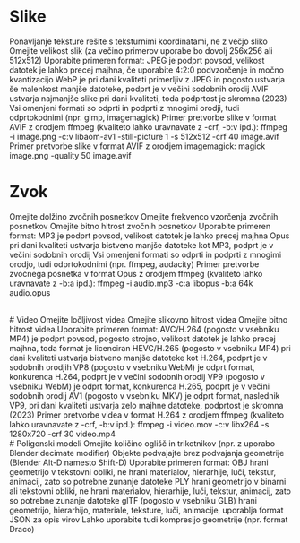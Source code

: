 # Slike
Ponavljanje teksture rešite s teksturnimi koordinatami, ne z večjo sliko
Omejite velikost slik (za večino primerov uporabe bo dovolj 256x256 ali 512x512)
Uporabite primeren format:
JPEG je podprt povsod, velikost datotek je lahko precej majhna, če uporabite 4:2:0 podvzorčenje in močno kvantizacijo
WebP je pri dani kvaliteti primerljiv z JPEG in pogosto ustvarja še malenkost manjše datoteke, podprt je v večini sodobnih orodij
AVIF ustvarja najmanjše slike pri dani kvaliteti, toda podprtost je skromna (2023)
Vsi omenjeni formati so odprti in podprti z mnogimi orodji, tudi odprtokodnimi (npr. gimp, imagemagick)
Primer pretvorbe slike v format AVIF z orodjem ffmpeg (kvaliteto lahko uravnavate z -crf, -b:v ipd.):
ffmpeg -i image.png -c:v libaom-av1 -still-picture 1 -s 512x512 -crf 40 image.avif
Primer pretvorbe slike v format AVIF z orodjem imagemagick:
magick image.png -quality 50 image.avif
<br>
# Zvok
Omejite dolžino zvočnih posnetkov
Omejite frekvenco vzorčenja zvočnih posnetkov
Omejite bitno hitrost zvočnih posnetkov
Uporabite primeren format:
MP3 je podprt povsod, velikost datotek je lahko precej majhna
Opus pri dani kvaliteti ustvarja bistveno manjše datoteke kot MP3, podprt je v večini sodobnih orodij
Vsi omenjeni formati so odprti in podprti z mnogimi orodjo, tudi odprtokodnimi (npr. ffmpeg, audacity)
Primer pretvorbe zvočnega posnetka v format Opus z orodjem ffmpeg (kvaliteto lahko uravnavate z -b:a ipd.):
ffmpeg -i audio.mp3 -c:a libopus -b:a 64k audio.opus

<br>
# Video
Omejite ločljivost videa
Omejite slikovno hitrost videa
Omejite bitno hitrost videa
Uporabite primeren format:
AVC/H.264 (pogosto v vsebniku MP4) je podprt povsod, pogosto strojno, velikost datotek je lahko precej majhna, toda format je licenciran
HEVC/H.265 (pogosto v vsebniku MP4) pri dani kvaliteti ustvarja bistveno manjše datoteke kot H.264, podprt je v sodobnih orodjih
VP8 (pogosto v vsebniku WebM) je odprt format, konkurenca H.264, podprt je v večini sodobnih orodij
VP9 (pogosto v vsebniku WebM) je odprt format, konkurenca H.265, podprt je v večini sodobnih orodij
AV1 (pogosto v vsebniku MKV) je odprt format, naslednik VP9, pri dani kvaliteti ustvarja zelo majhne datoteke, podprtost je skromna (2023)
Primer pretvorbe videa v format H.264 z orodjem ffmpeg (kvaliteto lahko uravnavate z -crf, -b:v ipd.):
ffmpeg -i video.mov -c:v libx264 -s 1280x720 -crf 30 video.mp4

<br>
# Poligonski modeli
Omejite količino oglišč in trikotnikov (npr. z uporabo Blender decimate modifier)
Objekte podvajajte brez podvajanja geometrije (Blender Alt-D namesto Shift-D)
Uporabite primeren format:
OBJ hrani geometrijo v tekstovni obliki, ne hrani materialov, hierarhije, luči, tekstur, animacij, zato so potrebne zunanje datoteke
PLY hrani geometrijo v binarni ali tekstovni obliki, ne hrani materialov, hierarhije, luči, tekstur, animacij, zato so potrebne zunanje datoteke
glTF (pogosto v vsebniku GLB) hrani geometrijo, hierarhijo, materiale, teksture, luči, animacije, uporablja format JSON za opis virov
Lahko uporabite tudi kompresijo geometrije (npr. format Draco)

